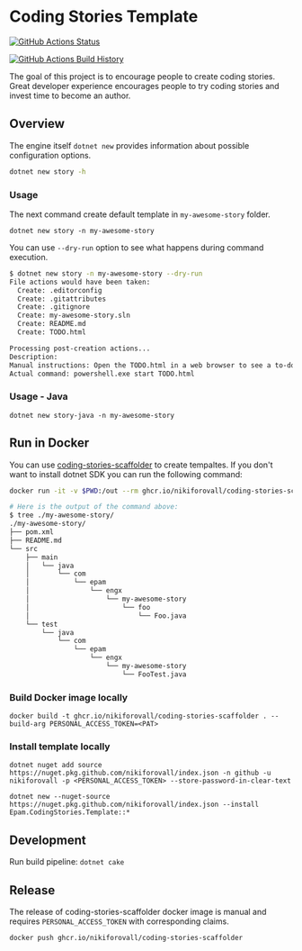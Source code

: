 # Coding Stories Template

[![GitHub Actions Status](https://github.com/NikiforovAll/codingstories-template/workflows/Build/badge.svg?branch=main)](https://github.com/NikiforovAll/codingstories-template/actions)

[![GitHub Actions Build History](https://buildstats.info/github/chart/nikiforovall/codingstories-template?branch=main&includeBuildsFromPullRequest=false)](https://github.com/NikiforovAll/codingstories-template/actions)

The goal of this project is to encourage people to create coding stories. Great developer experience encourages people to try coding stories and invest time to become an author.

## Overview

The engine itself `dotnet new` provides information about possible configuration options.

```bash
dotnet new story -h
```

### Usage

The next command create default template in `my-awesome-story` folder.

`dotnet new story -n my-awesome-story`

You can use `--dry-run` option to see what happens during command execution.

```bash
$ dotnet new story -n my-awesome-story --dry-run
File actions would have been taken:
  Create: .editorconfig
  Create: .gitattributes
  Create: .gitignore
  Create: my-awesome-story.sln
  Create: README.md
  Create: TODO.html

Processing post-creation actions...
Description:
Manual instructions: Open the TODO.html in a web browser to see a to-do list.
Actual command: powershell.exe start TODO.html
```

### Usage - Java

`dotnet new story-java -n my-awesome-story`

## Run in Docker

You can use [coding-stories-scaffolder](https://github.com/users/NikiforovAll/packages/container/package/coding-stories-scaffolder) to create tempaltes.
If you don't want to install dotnet SDK you can run the following command:

```bash
docker run -it -v $PWD:/out --rm ghcr.io/nikiforovall/coding-stories-scaffolder story-java --no-open-todo -n my-awesome-story
```

```bash
# Here is the output of the command above:
$ tree ./my-awesome-story/
./my-awesome-story/
├── pom.xml
├── README.md
└── src
    ├── main
    │   └── java
    │       └── com
    │           └── epam
    │               └── engx
    │                   └── my-awesome-story
    │                       └── foo
    │                           └── Foo.java
    └── test
        └── java
            └── com
                └── epam
                    └── engx
                        └── my-awesome-story
                            └── FooTest.java
```

### Build Docker image locally

`docker build -t ghcr.io/nikiforovall/coding-stories-scaffolder . --build-arg PERSONAL_ACCESS_TOKEN=<PAT>`

### Install template locally

`dotnet nuget add source https://nuget.pkg.github.com/nikiforovall/index.json -n github -u nikiforovall -p <PERSONAL_ACCESS_TOKEN> --store-password-in-clear-text`

`dotnet new --nuget-source https://nuget.pkg.github.com/nikiforovall/index.json --install Epam.CodingStories.Template::*`

## Development

Run build pipeline: `dotnet cake`

## Release

The release of coding-stories-scaffolder docker image is manual and requires `PERSONAL_ACCESS_TOKEN` with corresponding claims.

`docker push ghcr.io/nikiforovall/coding-stories-scaffolder`
